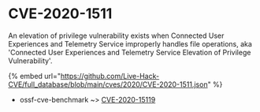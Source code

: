 # CVE-2020-1511

An elevation of privilege vulnerability exists when Connected User Experiences and Telemetry Service improperly handles file operations, aka 'Connected User Experiences and Telemetry Service Elevation of Privilege Vulnerability'.

{% embed url="https://github.com/Live-Hack-CVE/full_database/blob/main/cves/2020/CVE-2020-1511.json" %}


* ossf-cve-benchmark ~> [CVE-2020-15119](https://zeste.alice-snow.ru/2020/database/cve-2020-1511/cve-2020-15119-ossf-cve-benchmark)